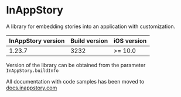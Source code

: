 # InAppStory

A library for embedding stories into an application with customization.

| InAppStory version | Build version | iOS version |
|--------------------|---------------|-------------|
| 1.23.7             | 3232          | >= 10.0     |

Version of the library can be obtained from the parameter `InAppStory.buildInfo`

All documentation with code samples has been moved to [docs.inappstory.com](https://docs.inappstory.com/sdk-guides/ios/how-to-get-started.html)
